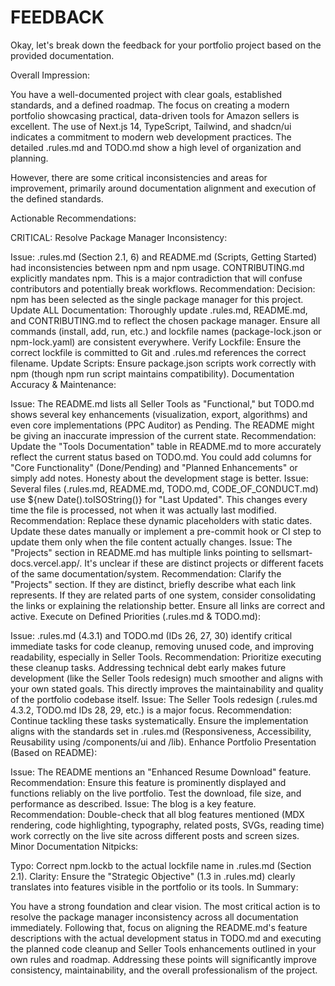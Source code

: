 # FEEDBACK

Okay, let's break down the feedback for your portfolio project based on the provided documentation.

Overall Impression:

You have a well-documented project with clear goals, established standards, and a defined roadmap. The focus on creating a modern portfolio showcasing practical, data-driven tools for Amazon sellers is excellent. The use of Next.js 14, TypeScript, Tailwind, and shadcn/ui indicates a commitment to modern web development practices. The detailed .rules.md and TODO.md show a high level of organization and planning.

However, there are some critical inconsistencies and areas for improvement, primarily around documentation alignment and execution of the defined standards.

Actionable Recommendations:

CRITICAL: Resolve Package Manager Inconsistency:

Issue: .rules.md (Section 2.1, 6) and README.md (Scripts, Getting Started) had inconsistencies between npm and npm usage. CONTRIBUTING.md explicitly mandates npm. This is a major contradiction that will confuse contributors and potentially break workflows.
Recommendation:
Decision: npm has been selected as the single package manager for this project.
Update ALL Documentation: Thoroughly update .rules.md, README.md, and CONTRIBUTING.md to reflect the chosen package manager. Ensure all commands (install, add, run, etc.) and lockfile names (package-lock.json or npm-lock.yaml) are consistent everywhere.
Verify Lockfile: Ensure the correct lockfile is committed to Git and .rules.md references the correct filename.
Update Scripts: Ensure package.json scripts work correctly with npm (though npm run script maintains compatibility).
Documentation Accuracy & Maintenance:

Issue: The README.md lists all Seller Tools as "Functional," but TODO.md shows several key enhancements (visualization, export, algorithms) and even core implementations (PPC Auditor) as Pending. The README might be giving an inaccurate impression of the current state.
Recommendation: Update the "Tools Documentation" table in README.md to more accurately reflect the current status based on TODO.md. You could add columns for "Core Functionality" (Done/Pending) and "Planned Enhancements" or simply add notes. Honesty about the development stage is better.
Issue: Several files (.rules.md, README.md, TODO.md, CODE_OF_CONDUCT.md) use ${new Date().toISOString()} for "Last Updated". This changes every time the file is processed, not when it was actually last modified.
Recommendation: Replace these dynamic placeholders with static dates. Update these dates manually or implement a pre-commit hook or CI step to update them only when the file content actually changes.
Issue: The "Projects" section in README.md has multiple links pointing to sellsmart-docs.vercel.app/. It's unclear if these are distinct projects or different facets of the same documentation/system.
Recommendation: Clarify the "Projects" section. If they are distinct, briefly describe what each link represents. If they are related parts of one system, consider consolidating the links or explaining the relationship better. Ensure all links are correct and active.
Execute on Defined Priorities (.rules.md & TODO.md):

Issue: .rules.md (4.3.1) and TODO.md (IDs 26, 27, 30) identify critical immediate tasks for code cleanup, removing unused code, and improving readability, especially in Seller Tools.
Recommendation: Prioritize executing these cleanup tasks. Addressing technical debt early makes future development (like the Seller Tools redesign) much smoother and aligns with your own stated goals. This directly improves the maintainability and quality of the portfolio codebase itself.
Issue: The Seller Tools redesign (.rules.md 4.3.2, TODO.md IDs 28, 29, etc.) is a major focus.
Recommendation: Continue tackling these tasks systematically. Ensure the implementation aligns with the standards set in .rules.md (Responsiveness, Accessibility, Reusability using /components/ui and /lib).
Enhance Portfolio Presentation (Based on README):

Issue: The README mentions an "Enhanced Resume Download" feature.
Recommendation: Ensure this feature is prominently displayed and functions reliably on the live portfolio. Test the download, file size, and performance as described.
Issue: The blog is a key feature.
Recommendation: Double-check that all blog features mentioned (MDX rendering, code highlighting, typography, related posts, SVGs, reading time) work correctly on the live site across different posts and screen sizes.
Minor Documentation Nitpicks:

Typo: Correct npm.lockb to the actual lockfile name in .rules.md (Section 2.1).
Clarity: Ensure the "Strategic Objective" (1.3 in .rules.md) clearly translates into features visible in the portfolio or its tools.
In Summary:

You have a strong foundation and clear vision. The most critical action is to resolve the package manager inconsistency across all documentation immediately. Following that, focus on aligning the README.md's feature descriptions with the actual development status in TODO.md and executing the planned code cleanup and Seller Tools enhancements outlined in your own rules and roadmap. Addressing these points will significantly improve consistency, maintainability, and the overall professionalism of the project.
